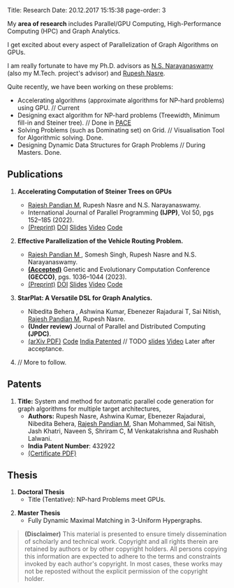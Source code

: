 Title: Research
Date: 20.12.2017 15:15:38
page-order: 3

My **area of research** includes Parallel/GPU Computing, High-Performance Computing (HPC) and Graph Analytics. 

I get excited about every aspect of Parallelization of Graph Algorithms on GPUs.

I am really fortunate to have my Ph.D. advisors as [N.S. Narayanaswamy][1] (also my M.Tech. project's advisor) and [Rupesh Nasre][3].

<!--- Both of them are wonderful professors/researchers I have ever met. From them, I have not just learnt doing research but also about good human values and other life+soft skills. -->


Quite recently, we have been working on these problems:

- Accelerating algorithms (approximate algorithms for NP-hard problems) using GPU. // Current
- Designing exact algorithm for NP-hard problems (Treewidth, Minimum fill-in and Steiner tree). // Done in [PACE][2] 
- Solving Problems (such as Dominating set) on Grid.  // Visualisation Tool for Algorithmic solving. Done.
- Designing Dynamic Data Structures for Graph Problems // During Masters. Done.

  
## Publications

1. **Accelerating Computation of Steiner Trees on GPUs**
    - <u>Rajesh Pandian M</u>, Rupesh Nasre and N.S. Narayanaswamy.
    - International Journal of Parallel Programming **(IJPP)**, Vol 50, pgs 152–185 (2022). 
    - [(Preprint)]({static}/pdfs/steiner-ijpp22-preprint.pdf) [DOI][5] [Slides]({static}/pdfs/sem2-v4.pdf) [Video](https://youtu.be/BIecDhPdWaQ) [Code](https://doi.org/10.5281/zenodo.4477087) 

2. **Effective Parallelization of the Vehicle Routing Problem.**
    - <u>Rajesh Pandian M </u>, Somesh Singh, Rupesh Nasre and N.S. Narayanaswamy.
    - **[(Accepted)](https://gecco-2023.sigevo.org/Accepted-Papers#&sort[wptrackerlist23-1]=0-0&filter[wptrackerlist23-1]=-Parallel-)** Genetic and Evolutionary Computation Conference **(GECCO)**, pgs. 1036–1044 (2023).
    - [(Preprint)]({static}/pdfs/CVRP_v4.pdf) [DOI][7] [Slides]({static}/pdfs/gecco-cvrp-v3.pdf)  [Video](http://www.youtube.com/watch?v=IWgqRR-UO6U)   [Code](https://github.com/mrprajesh/parMDS) 

3.  **StarPlat: A Versatile DSL for Graph Analytics.**
    - Nibedita Behera , Ashwina Kumar, Ebenezer Rajadurai T, Sai Nitish, <u>Rajesh Pandian M</u>, Rupesh Nasre.
    - **(Under review)** Journal of Parallel and Distributed Computing **(JPDC)**.  
    - [(arXiv PDF)](https://doi.org/10.48550/arXiv.2305.03317) [Code](https://github.com/nibeditabh/StarPlat)  [India Patented](https://drive.google.com/file/d/1BbzKyd0c8WGmbX1doh6gysPc3vuUlwU4/view?usp=sharing) // TODO [slides](#) [Video](#) Later after acceptance.  

4. // More to follow.
    


## Patents

1. **Title:** System and method for automatic parallel code generation for graph algorithms for multiple target architectures, 
    - **Authors:** Rupesh Nasre, Ashwina Kumar, Ebenezer Rajadurai, Nibedita Behera, <u>Rajesh Pandian M</u>, Shan Mohammed, Sai Nitish, Jash Khatri, Naveen S, Shriram C, M Venkatakrishna and Rushabh Lalwani.                              
    - **India Patent Number**: 432922        
    - [(Certificate PDF)](https://drive.google.com/file/d/1BbzKyd0c8WGmbX1doh6gysPc3vuUlwU4/view?usp=sharing)

## Thesis
1. **Doctoral Thesis**
    - Title (Tentative): NP-hard Problems meet GPUs.
<!--    - [PDF](#) [slides](#) [Video](#)  // TODO. Later  -->
2. **Master Thesis**
    - Fully Dynamic Maximal Matching in 3-Uniform Hypergraphs.
<!--- [slides](#)  // TODO   -->


[1]: http://www.cse.iitm.ac.in/~swamy/
[2]: https://pacechallenge.org
[3]: http://www.cse.iitm.ac.in/~rupesh/
[4]: https://rdcu.be/cCa9K
[5]: https://doi.org/10.1007/s10766-021-00723-0
[6]: https://doi.org/10.1145/3583131.3590458
[7]: https://dl.acm.org/doi/10.1145/3583131.3590458



> **(Disclaimer)** This material is presented to ensure timely dissemination of scholarly and technical work. Copyright and all rights therein are retained by authors or by other copyright holders. All persons copying this information are expected to adhere to the terms and constraints invoked by each author's copyright. In most cases, these works may not be reposted without the explicit permission of the copyright holder.
